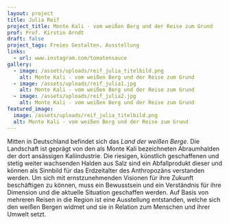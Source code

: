```yaml
---
layout: project
title: Julia Reif
project_title: Monte Kali - vom weißen Berg und der Reise zum Grund
prof: Prof. Kirstin Arndt
draft: false
project_tags: Freies Gestalten, Ausstellung
links:
  - url: www.instagram.com/tomatensauce
gallery:
  - image: /assets/uploads/reif_julia_titelbild.png
    alt: Monte Kali - vom weißen Berg und der Reise zum Grund
  - image: /assets/uploads/reif_julia1.jpg
    alt: Monte Kali - vom weißen Berg und der Reise zum Grund
  - image: /assets/uploads/reif_julia2.jpg
    alt: Monte Kali - vom weißen Berg und der Reise zum Grund
featured_image:
  image: /assets/uploads/reif_julia_titelbild.png
  alt: Monte Kali - vom weißen Berg und der Reise zum Grund
---
```

Mitten in Deutschland befindet sich das *Land der weißen Berge*. Die Landschaft ist geprägt von den als Monte Kali bezeichneten Abraumhalden der dort ansässigen Kaliindustrie. Die riesigen, künstlich geschaffenen und stetig weiter wachsenden Halden aus Salz sind ein Abfallprodukt dieser und können als Sinnbild für das Erdzeitalter des Anthropozäns verstanden werden. Um sich mit ernstzunehmenden Visionen für ihre Zukunft beschäftigen zu können, muss ein Bewusstsein und ein Verständnis für ihre Dimension und die aktuelle Situation geschaffen werden. Auf Basis von mehreren Reisen in die Region ist eine Ausstellung entstanden, welche sich den weißen Bergen widmet und sie in Relation zum Menschen und ihrer Umwelt setzt.